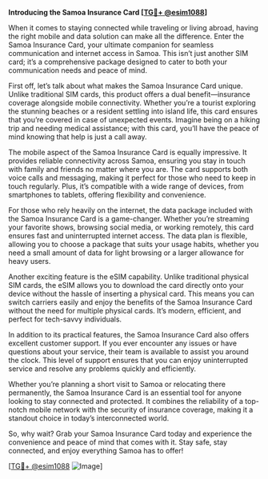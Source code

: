 **Introducing the Samoa Insurance Card [[TG💪+ @esim1088](https://t.me/s/esim1088)]**

When it comes to staying connected while traveling or living abroad, having the right mobile and data solution can make all the difference. Enter the Samoa Insurance Card, your ultimate companion for seamless communication and internet access in Samoa. This isn’t just another SIM card; it’s a comprehensive package designed to cater to both your communication needs and peace of mind.

First off, let’s talk about what makes the Samoa Insurance Card unique. Unlike traditional SIM cards, this product offers a dual benefit—insurance coverage alongside mobile connectivity. Whether you’re a tourist exploring the stunning beaches or a resident settling into island life, this card ensures that you’re covered in case of unexpected events. Imagine being on a hiking trip and needing medical assistance; with this card, you’ll have the peace of mind knowing that help is just a call away.

The mobile aspect of the Samoa Insurance Card is equally impressive. It provides reliable connectivity across Samoa, ensuring you stay in touch with family and friends no matter where you are. The card supports both voice calls and messaging, making it perfect for those who need to keep in touch regularly. Plus, it’s compatible with a wide range of devices, from smartphones to tablets, offering flexibility and convenience.

For those who rely heavily on the internet, the data package included with the Samoa Insurance Card is a game-changer. Whether you’re streaming your favorite shows, browsing social media, or working remotely, this card ensures fast and uninterrupted internet access. The data plan is flexible, allowing you to choose a package that suits your usage habits, whether you need a small amount of data for light browsing or a larger allowance for heavy users.

Another exciting feature is the eSIM capability. Unlike traditional physical SIM cards, the eSIM allows you to download the card directly onto your device without the hassle of inserting a physical card. This means you can switch carriers easily and enjoy the benefits of the Samoa Insurance Card without the need for multiple physical cards. It’s modern, efficient, and perfect for tech-savvy individuals.

In addition to its practical features, the Samoa Insurance Card also offers excellent customer support. If you ever encounter any issues or have questions about your service, their team is available to assist you around the clock. This level of support ensures that you can enjoy uninterrupted service and resolve any problems quickly and efficiently.

Whether you’re planning a short visit to Samoa or relocating there permanently, the Samoa Insurance Card is an essential tool for anyone looking to stay connected and protected. It combines the reliability of a top-notch mobile network with the security of insurance coverage, making it a standout choice in today’s interconnected world.

So, why wait? Grab your Samoa Insurance Card today and experience the convenience and peace of mind that comes with it. Stay safe, stay connected, and enjoy everything Samoa has to offer! 

[[TG💪+ @esim1088](https://t.me/s/esim1088) ![Image](https://i.postimg.cc/Y0z9fWf4/image.png)]